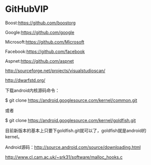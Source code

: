 # GitHubVIP
Boost:https://github.com/boostorg

Google:https://github.com/google

Microsoft:https://github.com/Microsoft

Facebook:https://github.com/facebook

Aspnet:https://github.com/aspnet

http://sourceforge.net/projects/visualstudioscan/

http://dwarfstd.org/

下载android内核源码命令：

$ git clone https://android.googlesource.com/kernel/common.git

或者

$ git clone https://android.googlesource.com/kernel/goldfish.git

目前新版本的基本上只要下goldfish.git就可以了，goldfish就是android的kernel。

Android源码：http://source.android.com/source/downloading.html


http://www.cl.cam.ac.uk/~srk31/software/malloc_hooks.c

